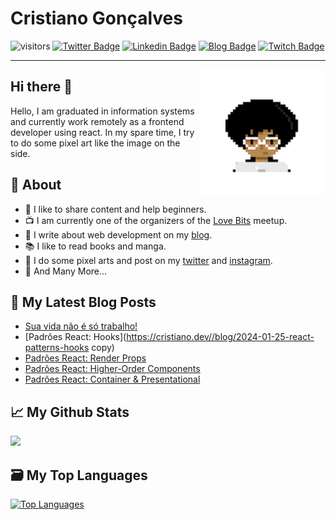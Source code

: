 
# Cristiano Gonçalves
![visitors](https://visitor-badge.laobi.icu/badge?page_id=crisgon)
[![Twitter Badge](https://img.shields.io/badge/-@Gonkristiano-1ca0f1?style=flat-square&labelColor=1ca0f1&logo=twitter&logoColor=white&link=https://twitter.com/cristiano-gonçalves)](https://twitter.com/Gonkristiano) [![Linkedin Badge](https://img.shields.io/badge/cristiano-gon%C3%A7alves-blue?style=flat-square&logo=Linkedin&logoColor=white&link=https://www.linkedin.com/in/cristiano-gon%C3%A7alves/)](https://www.linkedin.com/in/cristiano-gonçalves/) 
[![Blog Badge](https://img.shields.io/badge/Site-cristiano.dev-red)](https://cristiano.dev/)
[![Twitch Badge](https://img.shields.io/badge/Lives-Twitch-blueviolet)](https://www.twitch.tv/cristiano_gon)
<!--- [![Gmail Badge](https://img.shields.io/badge/-kristiano.gon@gmail.com-c14438?style=flat-square&logo=Gmail&logoColor=white&link=mailto:kristiano.gon@gmail.com)](mailto:kristiano.gon@gmail.com)-->

---
<img align='right' src='https://raw.githubusercontent.com/crisgon/crisgon/master/cristiano.png' width='200"'>

## Hi there 👋           
Hello, I am graduated in information systems and currently work remotely as a frontend developer using react. In my spare time, I try to do some pixel art like the image on the side.

## 🧐 About
- 😬 I like to share content and help beginners.
- 📺 I am currently one of the organizers of the [Love Bits](https://linktr.ee/love_bits) meetup.
- 📖 I write about web development on my [blog](https://www.crisgon.dev/).
- 📚 I like to read books and manga.
- 🎨 I do some pixel arts and post on my [twitter](https://twitter.com/Gonkristiano) and [instagram](https://t.co/09C4BM74kU?amp=1 "https://www.instagram.com/p1xel_dust/").
- 🔁 And Many More...

## 🚀 My Latest Blog Posts

<!-- BLOG:START -->
- [Sua vida não é só trabalho!](https://cristiano.dev//blog/2024-07-08-sua-vida-nao-e-so-trabalho)
- [Padrões React: Hooks](https://cristiano.dev//blog/2024-01-25-react-patterns-hooks copy)
- [Padrões React: Render Props](https://cristiano.dev//blog/2023-09-14-react-patterns-render-props)
- [Padrões React: Higher-Order Components](https://cristiano.dev//blog/2023-08-30-react-patterns-hocs-components-de-ordem-superior)
- [Padrões React: Container &amp; Presentational](https://cristiano.dev//blog/2023-08-23-react-patterns-container-presentational)
<!-- BLOG:END -->


## 📈 My Github Stats

<a href="http://www.github.com/crisgon"><img src="https://github-readme-streak-stats.herokuapp.com/?user=crisgon&stroke=ffffff&background=1c1917&ring=e74c3c&fire=e74c3c&currStreakNum=ffffff&currStreakLabel=e74c3c&sideNums=ffffff&sideLabels=ffffff&dates=ffffff&hide_border=true" /></a>

<!---<a href="http://www.github.com/crisgon"><img src="https://github-readme-stats.vercel.app/api?username=crisgon&show_icons=true&hide=&count_private=true&title_color=fff&text_color=ffffff&icon_color=e74c3c&bg_color=e74c3c&hide_border=true&show_icons=true" alt="crisgon's GitHub stats" /></a>
-->

## 🗃️ My Top Languages 

<a href="https://github.com/crisgon" align="left"><img src="https://github-readme-stats.vercel.app/api/top-langs/?username=crisgon&langs_count=10&title_color=0891b2&text_color=ffffff&icon_color=0891b2&bg_color=1c1917&hide_border=true&locale=en&custom_title=Top%20%Languages" alt="Top Languages" /></a>

